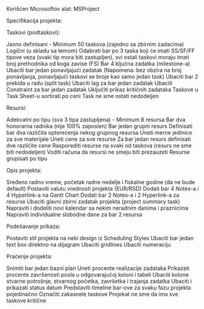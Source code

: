 
Korišćen Microsoftov alat: MSProject

Specifikacija projekta: 

Taskovi (podtaskovi):

Jasno definisani - Minimum 50 taskova (zajedno sa zbirnim zadacima)
Logični (u skladu sa temom)
Odabrati bar po 3 taska koji će imati SS/SF/FF tipove veza (svaki tip mora biti zastupljen), svi ostali taskovi moraju imati broj prethodnika od koga zavise (FS)
Bar 4 ključna zadatka (milestone-a)
Ubaciti bar jedan ponavljajući zadatak (Napomena: bez obzira na broj ponavljanja, ponavljajući taskovi se broje kao samo jedan task)
Ubaciti bar 2 prekida u radu (split task)
Ubaciti lag za bar jedan zadatak
Ubaciti Constraint za bar jedan zadatak
Uključiti prikaz kritičnih zadataka
Taskove u Task Sheet-u sortirati po ceni
Task ne sme ostati nedodeljen

Resursi:

Adekvatni po tipu (sva 3 tipa zastupljena) - Minimum 8 resursa
Bar dva honorarna radnika (nije 100% zaposlen)
Bar jedan grupni resurs
Definisati bar dva različita opterećenja nekog grupnog resursa
Uneti merne jedinice za sve materijale
Uneti cene za sve resurse
Za bar jedan resurs definisati dve različite cene
Rasporediti resurse na svaki od taskova (resurs ne sme biti nedodeljen)
Voditi računa da resursi ne smeju biti prezauzeti
Resurse grupisati po tipu

Opis projekta:

Sređeno radno vreme, početak radne nedelje i fiskalne godine (da ne bude default)
Postaviti valutu vrednosti projekta (EUR/RSD)
Dodati bar 4 Notes-a i 4 Hyperlink-a na Gantt Chart
Dodati bar 2 Notes-a i 2 Hyperlink-a za resurse
Ubaciti glavni zbirni zadatak projekta (project summary task)
Napraviti i dodeliti novi kalendar sa nekim neradnim danima i praznicima
Napraviti individualne slobodne dane za bar 2 resursa

Podešavanje prikaza:

Postaviti stil projekta na neki design iz Scheduling Styles
Ubaciti bar jedan text box direktno na dijagram
Ubaciti gridlines 
Ubaciti numeraciju


Praćenje projekta:

Snimiti bar jedan bazni plan
Uneti procente realizacije zadataka
Prikazati procente završenosti posla u odgovarajućoj koloni i tabeli
Ubaciti kolone stvarne potrošnje, stvarnog početka, završetka i trajanja zadatka
Ubaciti i prikazati status datum
Predstaviti timeline bar-ove za svaku fazu projekta pojedinačno
Označiti zakasnele taskove
Projekat ne sme da ima sve taskove kritične
